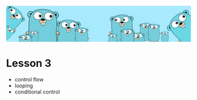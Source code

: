 ![](https://github.com/irisida/golang/blob/master/src/assets/freegopher.png)

# Lesson 3

- control flow
- looping
- conditional control
